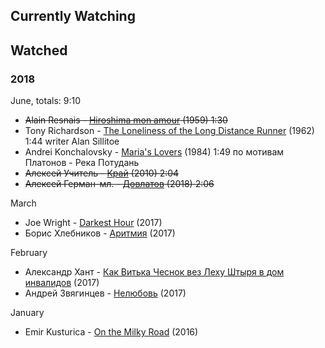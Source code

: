 Currently Watching
-----------------

Watched
-----------------
### 2018
June, totals: 9:10
* ~~Alain Resnais - [Hiroshima mon amour](https://www.imdb.com/title/tt0052893/) (1959) 1:30~~
* Tony Richardson - [The Loneliness of the Long Distance Runner](https://www.imdb.com/title/tt0056194/) (1962) 1:44 writer Alan Sillitoe
* Andrei Konchalovsky - [Maria's Lovers](https://www.imdb.com/title/tt0087682/) (1984) 1:49 по мотивам Платонов - Река Потудань
* ~~Алексей Учитель - [Край](https://www.imdb.com/title/tt1706414/) (2010) 2:04~~
* ~~Алексей Герман-мл. - [Довлатов](https://www.imdb.com/title/tt7763020/) (2018) 2:06~~

March
* Joe Wright - [Darkest Hour](https://www.youtube.com/results?search_query=Darkest+Hour+2017) (2017)
* Борис Хлебников - [Аритмия](https://www.youtube.com/results?search_query=Аритмия+2017) (2017)

February
* Александр Хант - [Как Витька Чеснок вез Леху Штыря в дом инвалидов](https://www.youtube.com/results?search_query=Как+Витька+Чеснок+вез+Леху+Штыря+в+дом+инвалидов) (2017)
* Андрей Звягинцев - [Нелюбовь](https://www.youtube.com/results?search_query=Нелюбовь+Звягенцев) (2017)

January
* Emir Kusturica - [On the Milky Road](https://www.youtube.com/results?search_query=On+the+Milky+Road+2016) (2016)

